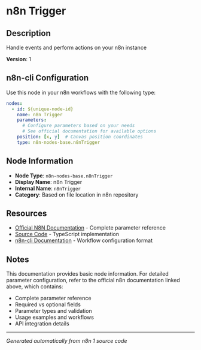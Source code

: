 # n8n Trigger

## Description

Handle events and perform actions on your n8n instance

**Version**: 1

## n8n-cli Configuration

Use this node in your n8n workflows with the following type:

```yaml
nodes:
  - id: ${unique-node-id}
    name: n8n Trigger
    parameters:
      # Configure parameters based on your needs
      # See official documentation for available options
    position: [x, y]  # Canvas position coordinates
    type: n8n-nodes-base.n8nTrigger
```

## Node Information

- **Node Type**: `n8n-nodes-base.n8nTrigger`
- **Display Name**: n8n Trigger
- **Internal Name**: `n8nTrigger`
- **Category**: Based on file location in n8n repository

## Resources

- [Official N8N Documentation](https://docs.n8n.io/integrations/builtin/app-nodes/n8n-nodes-base.n8ntrigger/) - Complete parameter reference
- [Source Code](https://github.com/n8n-io/n8n/blob/master/packages/nodes-base/nodes/N8nTrigger/N8nTrigger.node.ts) - TypeScript implementation
- [n8n-cli Documentation](https://github.com/edenreich/n8n-cli) - Workflow configuration format

## Notes

This documentation provides basic node information. For detailed parameter configuration, 
refer to the official n8n documentation linked above, which contains:

- Complete parameter reference
- Required vs optional fields
- Parameter types and validation
- Usage examples and workflows
- API integration details

---
*Generated automatically from n8n 1 source code*
